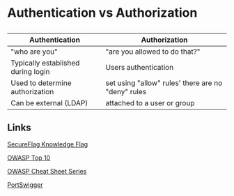 # Authentication vs Authorization

## 

| Authentication | Authorization |
| ------- | --- |
| "who are you" | "are you allowed to do that?" |
| Typically established during login| Users authentication |
| Used to determine authorization| set using "allow" rules' there are no "deny" rules |
| Can be external (LDAP) | attached to a user or group |

## Links

[SecureFlag Knowledge Flag](https://knowledge-base.secureflag.com/)

[OWASP Top 10](https://owasp.org/Top10/)

[OWASP Cheat Sheet Series](https://cheatsheetseries.owasp.org/)

[PortSwigger](https://portswigger.net/web-security/all-topics)
